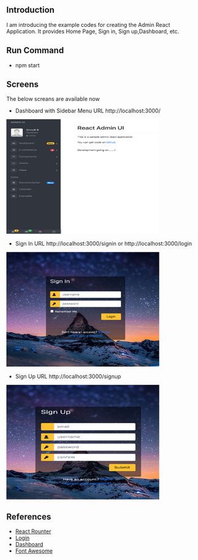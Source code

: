 ## Introduction
I am introducing the example codes for creating the Admin React Application. It provides Home Page, Sign in, Sign up,Dashboard, etc.

## Run Command

* npm start


## Screens
The below screans are available now
* Dashboard with Sidebar Menu URL http://localhost:3000/
<img src="docs/images/dashboard.png" width="400" height="300">

* Sign In URL http://localhost:3000/signin or http://localhost:3000/login
<img src="docs/images/signin.png" width="400" height="300">

* Sign Up URL http://localhost:3000/signup
<img src="docs/images/signup.png" width="400" height="300">


## References
* [React Rounter](https://codeburst.io/getting-started-with-react-router-5c978f70df91)
* [Login](https://bootsnipp.com/snippets/vl4R7)
* [Dashboard](https://bootsnipp.com/snippets/Q0dAX)
* [Font Awesome](https://stackoverflow.com/questions/21406538/how-to-use-font-awesome-icons-from-node-modules)